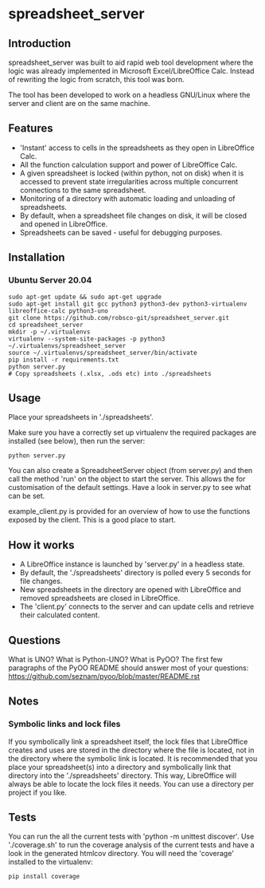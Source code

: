 # spreadsheet_server

## Introduction

spreadsheet_server was built to aid rapid web tool development where the logic
was already implemented in Microsoft Excel/LibreOffice Calc. Instead of
rewriting the logic from scratch, this tool was born.

The tool has been developed to work on a headless GNU/Linux where the server
and client are on the same machine.

## Features

- 'Instant' access to cells in the spreadsheets as they open in LibreOffice Calc.
- All the function calculation support and power of LibreOffice Calc.
- A given spreadsheet is locked (within python, not on disk) when it is accessed to prevent state irregularities across multiple concurrent connections to the same spreadsheet.
- Monitoring of a directory with automatic loading and unloading of spreadsheets.
- By default, when a spreadsheet file changes on disk, it will be closed and
  opened in LibreOffice.
- Spreadsheets can be saved - useful for debugging purposes.

## Installation

### Ubuntu Server 20.04

```
sudo apt-get update && sudo apt-get upgrade
sudo apt-get install git gcc python3 python3-dev python3-virtualenv libreoffice-calc python3-uno
git clone https://github.com/robsco-git/spreadsheet_server.git
cd spreadsheet_server
mkdir -p ~/.virtualenvs
virtualenv --system-site-packages -p python3 ~/.virtualenvs/spreadsheet_server
source ~/.virtualenvs/spreadsheet_server/bin/activate
pip install -r requirements.txt
python server.py
# Copy spreadsheets (.xlsx, .ods etc) into ./spreadsheets
```

## Usage

Place your spreadsheets in './spreadsheets'.

Make sure you have a correctly set up virtualenv the required packages are installed
(see below), then run the server:

```
python server.py
```

You can also create a SpreadsheetServer object (from server.py) and then call
the method 'run' on the object to start the server. This allows the for
customisation of the default settings. Have a look in server.py to see what can
be set.

example_client.py is provided for an overview of how to use the functions
exposed by the client. This is a good place to start.

## How it works

- A LibreOffice instance is launched by 'server.py' in a headless state.
- By default, the './spreadsheets' directory is polled every 5 seconds for file
  changes.
- New spreadsheets in the directory are opened with LibreOffice and removed
  spreadsheets are closed in LibreOffice.
- The 'client.py' connects to the server and can update cells and retrieve
  their calculated content.

## Questions

What is UNO? What is Python-UNO? What is PyOO?
The first few paragraphs of the PyOO README should answer most of your questions:
https://github.com/seznam/pyoo/blob/master/README.rst

## Notes

### Symbolic links and lock files

If you symbolically link a spreadsheet itself, the lock files that LibreOffice
creates and uses are stored in the directory where the file is located, not in the
directory where the symbolic link is located. It is recommended that you place your
spreadsheet(s) into a directory and symbolically link that directory into the
'./spreadsheets' directory. This way, LibreOffice will always be able to locate the
lock files it needs. You can use a directory per project if you like.

## Tests

You can run the all the current tests with 'python -m unittest discover'.
Use './coverage.sh' to run the coverage analysis of the current tests and have a look
in the generated htmlcov directory. You will need the 'coverage' installed to the
virtualenv:

```
pip install coverage
```
